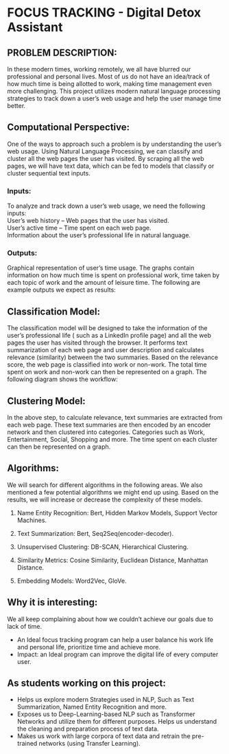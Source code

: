 ﻿

# FOCUS TRACKING - Digital Detox Assistant

## PROBLEM DESCRIPTION:

In these modern times, working remotely, we all have blurred our professional and personal lives. Most of us do not have
an idea/track of how much time is being allotted to work, making time management even more challenging. This project
utilizes modern natural language processing strategies to track down a user’s web usage and help the user manage time
better.

## Computational Perspective:

One of the ways to approach such a problem is by understanding the user’s web usage. Using Natural Language
Processing, we can classify and cluster all the web pages the user has visited. By scraping all the web pages, we will have
text data, which can be fed to models that classify or cluster sequential text inputs.

### Inputs:

To analyze and track down a user’s web usage, we need the following inputs: <br>
User’s web history – Web pages that the user has visited. <br>
User’s active time – Time spent on each web page.<br>
Information about the user’s professional life in natural language.<br>

### Outputs:
Graphical representation of user’s time usage. The graphs contain information on how much time is spent on professional
work, time taken by each topic of work and the amount of leisure time. The following are example outputs we expect as
results: <br>

## Classification Model:
The classification model will be designed to take the information of the user’s professional life ( such as a LinkedIn profile
page) and all the web pages the user has visited through the browser. It performs text summarization of each web page
and user description and calculates relevance (similarity) between the two summaries. Based on the relevance score, the
web page is classified into work or non-work. The total time spent on work and non-work can then be represented on a
graph. The following diagram shows the workflow:

## Clustering Model:
In the above step, to calculate relevance, text summaries are extracted from each web page. These text summaries are
then encoded by an encoder network and then clustered into categories. Categories such as Work, Entertainment, Social,
Shopping and more. The time spent on each cluster can then be represented on a graph.

## Algorithms:
We will search for different algorithms in the following areas. We also mentioned a few potential algorithms we might end
up using. Based on the results, we will increase or decrease the complexity of these models.

1. Name Entity Recognition: Bert, Hidden Markov Models, Support Vector Machines.

2. Text Summarization: Bert, Seq2Seq(encoder-decoder).

3. Unsupervised Clustering: DB-SCAN, Hierarchical Clustering.

4. Similarity Metrics: Cosine Similarity, Euclidean Distance, Manhattan Distance.

5. Embedding Models: Word2Vec, GloVe.

## Why it is interesting:
We all keep complaining about how we couldn’t achieve our goals due to lack of time. <br>
- An Ideal focus tracking program can help a user balance his work life and personal life, prioritize time and achieve
more.
- Impact: an Ideal program can improve the digital life of every computer user.

## As students working on this project:
- Helps us explore modern Strategies used in NLP, Such as Text Summarization, Named Entity Recognition and
more.
- Exposes us to Deep-Learning-based NLP such as Transformer Networks and utilize them for different purposes.
Helps us understand the cleaning and preparation process of text data.
- Makes us work with large corpora of text data and retrain the pre-trained networks (using Transfer Learning).

